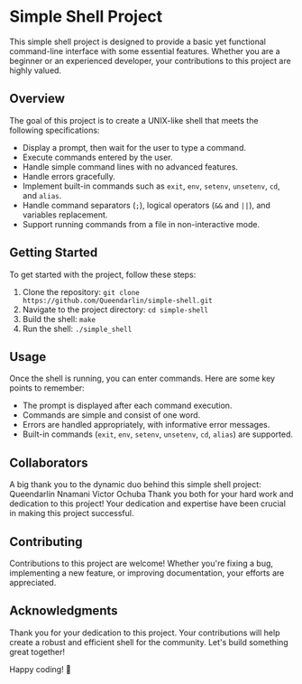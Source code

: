 # Simple Shell Project
This simple shell project is designed to provide a basic yet functional command-line interface with some essential features. Whether you are a beginner or an experienced developer, your contributions to this project are highly valued.

## Overview
The goal of this project is to create a UNIX-like shell that meets the following specifications:
- Display a prompt, then wait for the user to type a command.
- Execute commands entered by the user.
- Handle simple command lines with no advanced features.
- Handle errors gracefully.
- Implement built-in commands such as `exit`, `env`, `setenv`, `unsetenv`, `cd`, and `alias`.
- Handle command separators (`;`), logical operators (`&&` and `||`), and variables replacement.
- Support running commands from a file in non-interactive mode.

## Getting Started
To get started with the project, follow these steps:
1. Clone the repository: `git clone https://github.com/Queendarlin/simple-shell.git`
2. Navigate to the project directory: `cd simple-shell`
3. Build the shell: `make`
4. Run the shell: `./simple_shell`

## Usage

Once the shell is running, you can enter commands. Here are some key points to remember:
- The prompt is displayed after each command execution.
- Commands are simple and consist of one word.
- Errors are handled appropriately, with informative error messages.
- Built-in commands (`exit`, `env`, `setenv`, `unsetenv`, `cd`, `alias`) are supported.

## Collaborators
A big thank you to the dynamic duo behind this simple shell project:
	Queendarlin Nnamani
	Victor Ochuba
Thank you both for your hard work and dedication to this project!
Your dedication and expertise have been crucial in making this project successful.

## Contributing
Contributions to this project are welcome! Whether you're fixing a bug, implementing a new feature, or improving documentation, your efforts are appreciated.

## Acknowledgments

Thank you for your dedication to this project. Your contributions will help create a robust and efficient shell for the community. Let's build something great together!

Happy coding! 🚀
